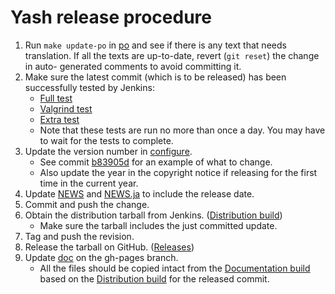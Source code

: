 # Yash release procedure

1. Run `make update-po` in [po] and see if there is any text that needs
   translation. If all the texts are up-to-date, revert (`git reset`) the
   change in auto- generated comments to avoid committing it.
1. Make sure the latest commit (which is to be released) has been successfully
   tested by Jenkins:
    - [Full test]
    - [Valgrind test]
    - [Extra test]
    - Note that these tests are run no more than once a day.
      You may have to wait for the tests to complete.
1. Update the version number in [configure].
    - See commit [b83905d] for an example of what to change.
    - Also update the year in the copyright notice if releasing for the first
      time in the current year.
1. Update [NEWS] and [NEWS.ja] to include the release date.
1. Commit and push the change.
1. Obtain the distribution tarball from Jenkins. ([Distribution build])
    - Make sure the tarball includes the just committed update.
1. Tag and push the revision.
1. Release the tarball on GitHub. ([Releases])
1. Update [doc] on the gh-pages branch.
    - All the files should be copied intact from the [Documentation build] based
      on the [Distribution build] for the released commit.

[b83905d]: https://github.com/magicant/yash/commit/b83905d458bb858855360bc5cfb610a8d0c14af6
[configure]: configure
[Distribution build]: https://jenkins.wonderwand.net/job/yash/job/yash_dist/
[doc]: https://github.com/magicant/yash/tree/gh-pages/doc
[Documentation build]: https://jenkins.wonderwand.net/job/yash/job/yash_doc/
[Extra test]: https://jenkins.wonderwand.net/job/yash/job/yash_extra/
[Full test]: https://jenkins.wonderwand.net/job/yash/job/yash_fulltest/
[NEWS]: NEWS
[NEWS.ja]: NEWS.ja
[po]: po
[Releases]: https://github.com/magicant/yash/releases
[Valgrind test]: https://jenkins.wonderwand.net/job/yash/job/yash_valgrind/

